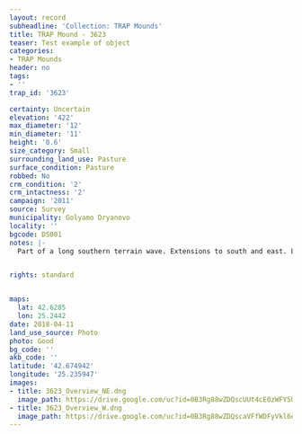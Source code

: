 ```yaml
---
layout: record
subheadline: 'Collection: TRAP Mounds'
title: TRAP Mound - 3623
teaser: Test example of object
categories:
- TRAP Mounds
header: no
tags:
- ''
trap_id: '3623'

certainty: Uncertain
elevation: '422'
max_diameter: '12'
min_diameter: '11'
height: '0.6'
size_category: Small
surrounding_land_use: Pasture
surface_condition: Pasture
robbed: No
crm_condition: '2'
crm_intactness: '2'
campaign: '2011'
source: Survey
municipality: Golyamo Dryanovo
locality: ''
bgcode: DS001
notes: |-
  Part of a long southern terrain wave. Extensions to south and east. Light stone scatter. No obvious robbers trenches.


rights: standard


maps:
  lat: 42.6285
  lon: 25.2442
date: 2018-04-11
land_use_source: Photo
photo: Good
bg_code: ''
akb_code: ''
latitude: '42.674942'
longitude: '25.235947'
images:
- title: 3623_Overview_NE.dng
  image_path: https://drive.google.com/uc?id=0B3Rg88wZDQscUUt4cE0zWFY5UW8
- title: 3623_Overview_W.dng
  image_path: https://drive.google.com/uc?id=0B3Rg88wZDQscaVFfWDFyVkl6ek0
---
```

